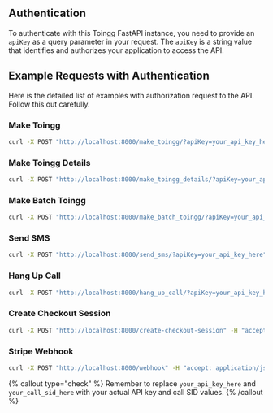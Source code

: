 ## Authentication

To authenticate with this Toingg FastAPI instance, you need to provide an `apiKey` as a query parameter in your request. The `apiKey` is a string value that identifies and authorizes your application to access the API.

## Example Requests with Authentication

Here is the detailed list of examples with authorization request to the API. Follow this out carefully.

### Make Toingg

```bash
curl -X POST "http://localhost:8000/make_toingg/?apiKey=your_api_key_here" -H "accept: application/json" -H "Content-Type: application/json" -d '{ "campaign": "test_campaign", "name": "John Doe", "phoneNumber": "1234567890" }'
```

### Make Toingg Details

```bash
curl -X POST "http://localhost:8000/make_toingg_details/?apiKey=your_api_key_here" -H "accept: application/json" -H "Content-Type: application/json" -d '{ "campaignName": "test_campaign", "campaignScript": "test_script", "name": "John Doe", "phoneNumber": "1234567890" }'
```

### Make Batch Toingg

```bash
curl -X POST "http://localhost:8000/make_batch_toingg/?apiKey=your_api_key_here" -H "accept: application/json" -H "Content-Type: application/json" -d '{ "campaign": "test_campaign", "numberList": [ { "clientName": "John Doe", "clientNumber": "1234567890" }, { "clientName": "Jane Doe", "clientNumber": "2345678901" } ] }'
```

### Send SMS

```bash
curl -X POST "http://localhost:8000/send_sms/?apiKey=your_api_key_here" -H "accept: application/json" -H "Content-Type: application/json" -d '{ "name": "John Doe", "phoneNumber": "1234567890", "message": "Hello, this is a test message." }'
```

### Hang Up Call

```bash
curl -X POST "http://localhost:8000/hang_up_call/?apiKey=your_api_key_here&callSid=your_call_sid_here" -H "accept: application/json"
```

### Create Checkout Session

```bash
curl -X POST "http://localhost:8000/create-checkout-session" -H "accept: application/json" -H "Content-Type: application/json" -d '{ "apikey": "your_api_key_here" }'
```

### Stripe Webhook

```bash
curl -X POST "http://localhost:8000/webhook" -H "accept: application/json"
```

{% callout type="check" %}
Remember to replace `your_api_key_here` and `your_call_sid_here` with your actual API key and call SID values.
{% /callout %}
